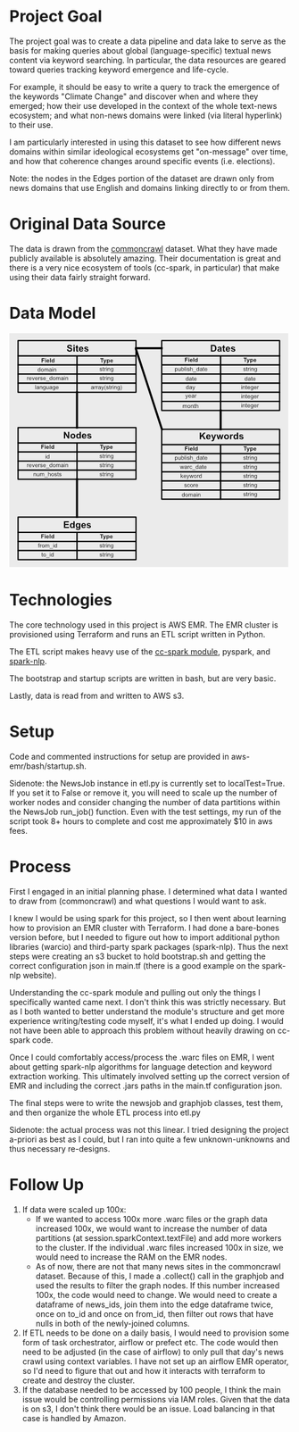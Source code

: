 # Project Goal

The project goal was to create a data pipeline and data lake to serve as the basis for
making queries about global (language-specific) textual news
content via keyword searching. In particular, the data resources are
geared toward queries tracking keyword emergence and life-cycle. 

For example, it should be easy to write a query to track the emergence
of the keywords "Climate Change" and discover when and where they
emerged; how their use developed in the context of the whole
text-news ecosystem; and what non-news domains were linked (via
literal hyperlink) to their use. 

I am particularly interested in using this dataset to see how
different news domains within similar ideological ecosystems get
"on-message" over time, and how that coherence changes around specific
events (i.e. elections).

Note: the nodes in the Edges portion of the dataset are drawn only
from news domains that use English and domains linking directly to or from
them. 

# Original Data Source

The data is drawn from the [commoncrawl](https://commoncrawl.org/)
dataset. What they have made publicly available is absolutely
amazing. Their documentation is great and there is a very nice
ecosystem of tools (cc-spark, in particular) that make using their
data fairly straight forward. 

# Data Model

![alt text](./Data_Model.png?raw=true)

# Technologies

The core technology used in this project is AWS EMR. The EMR cluster
is provisioned using Terraform and runs an ETL script written in
Python. 

The ETL script makes heavy use of the [cc-spark
module](https://github.com/commoncrawl/cc-pyspark), pyspark, and
[spark-nlp](https://nlp.johnsnowlabs.com/). 

The bootstrap and startup
scripts are written in bash, but are very basic. 

Lastly, data is read
from and written to AWS s3. 

# Setup

Code and commented instructions for setup are provided in 
aws-emr/bash/startup.sh. 

Sidenote: the NewsJob instance in etl.py is currently set to
localTest=True. If you set it to False or remove it, you will need to
scale up the number of worker nodes and consider changing the number
of data partitions within the NewsJob run_job() function. Even with
the test settings, my run of the script took 8+ hours to complete and
cost me approximately $10 in aws fees. 

# Process

First I engaged in an initial planning phase. I determined what data I
wanted to draw from (commoncrawl) and what questions I would want to ask. 

I knew I would be using spark for this project, so I then went about
learning how to provision an EMR cluster with Terraform. I had done a
bare-bones version before, but I needed to figure out how to import
additional python libraries (warcio) and third-party spark packages
(spark-nlp). Thus the next steps were creating an s3 bucket to hold
bootstrap.sh and getting the correct configuration json in main.tf
(there is a good example on the spark-nlp website). 

Understanding the cc-spark module and pulling out only the things I
specifically wanted came next. I don't think this was strictly
necessary. But as I both wanted to better understand the module's
structure and get more experience writing/testing code myself,
it's what I ended up doing. I would not have been able to approach
this problem without heavily drawing on cc-spark code. 

Once I could comfortably access/process the .warc files on EMR, I went
about getting spark-nlp algorithms for language detection and keyword
extraction working. This ultimately involved setting up the correct
version of EMR and including the correct .jars paths in the
main.tf configuration json. 

The final steps were to write the newsjob and graphjob classes, test
them, and then organize the whole ETL process into etl.py

Sidenote: the actual process was not this linear. I tried
designing the project a-priori as best as I could, but I ran into
quite a few unknown-unknowns and thus necessary re-designs. 

# Follow Up

1. If data were scaled up 100x: 
    - If we wanted to access 100x more .warc files or the graph data
      increased 100x, we would want to increase the number of data
      partitions (at session.sparkContext.textFile) and
      add more workers to the cluster. If the individual .warc files
      increased 100x in size, we would need to increase the RAM on the
      EMR nodes. 
    - As of now, there are not that many news sites in the commoncrawl
      dataset. Because of this, I made a .collect() call in the
      graphjob and used the results to filter the graph nodes. If this
      number increased 100x, the code would need to change. We would
      need to create a dataframe of news\_ids, join them into the edge
      dataframe twice, once on to\_id and once on from\_id,
      then filter out rows that have nulls in both of the
      newly-joined columns.
2. If ETL needs to be done on a daily basis, I would need to provision
   some form of task orchestrator, airflow or prefect etc. The code
   would then need to be adjusted (in the case of airflow) to
   only pull that day's news crawl using context variables. I have not
   set up an airflow EMR operator, so I'd need to figure that out and
   how it interacts with terraform to create and destroy the cluster. 
3. If the database needed to be accessed by 100 people, I think the
   main issue would be controlling permissions via IAM roles. Given
   that the data is on s3, I don't think there would be an issue. Load
   balancing in that case is handled by Amazon. 
      





